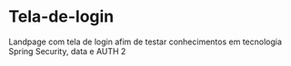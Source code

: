 # Tela-de-login
Landpage com tela de login afim de testar conhecimentos em tecnologia Spring Security, data e AUTH 2
